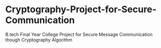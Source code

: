 # Cryptography-Project-for-Secure-Communication
B.tech Final Year College Project for Secure Message Communication though Cryptography Algorithm 
